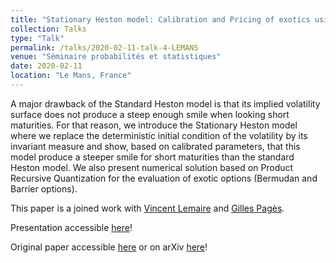 ```yaml
---
title: "Stationary Heston model: Calibration and Pricing of exotics using Product Recursive Quantization"
collection: Talks
type: "Talk"
permalink: /talks/2020-02-11-talk-4-LEMANS
venue: "Séminaire probabilités et statistiques"
date: 2020-02-11
location: "Le Mans, France"
---
```


A major drawback of the Standard Heston model is that its implied volatility surface does not produce a steep enough smile when looking short maturities. For that reason, we introduce the Stationary Heston model where we replace the deterministic initial condition of the volatility by its invariant measure and show, based on calibrated parameters, that this model produce a steeper smile for short maturities than the standard Heston model. We also present numerical solution based on Product Recursive Quantization for the evaluation of exotic options (Bermudan and Barrier options).

This paper is a joined work with [Vincent Lemaire](https://www.lpsm.paris/pageperso/lemaire/) and [Gilles Pagès](http://www.lpsm.paris/dw/doku.php?id=users:pages:index).

Presentation accessible [here](https://montest.github.io/files/presentation_lemans_statio_heston.pdf)!

Original paper accessible [here](https://montest.github.io/files/RandomHeston.pdf) or on arXiv [here](https://arxiv.org/abs/2001.03101)!
